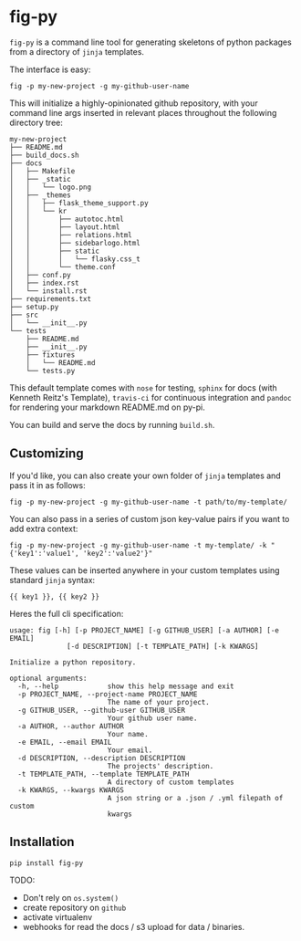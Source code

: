 fig-py
======
`fig-py` is a command line tool for generating skeletons of python packages from a directory of `jinja` templates.

The interface is easy:

```
fig -p my-new-project -g my-github-user-name
```

This will initialize a highly-opinionated github repository, with your command line args inserted in relevant places throughout the following directory tree:

```
my-new-project
├── README.md
├── build_docs.sh
├── docs
│   ├── Makefile
│   ├── _static
│   │   └── logo.png
│   ├── _themes
│   │   ├── flask_theme_support.py
│   │   └── kr
│   │       ├── autotoc.html
│   │       ├── layout.html
│   │       ├── relations.html
│   │       ├── sidebarlogo.html
│   │       ├── static
│   │       │   └── flasky.css_t
│   │       └── theme.conf
│   ├── conf.py
│   ├── index.rst
│   └── install.rst
├── requirements.txt
├── setup.py
├── src
│   └── __init__.py
└── tests
    ├── README.md
    ├── __init__.py
    ├── fixtures
    │   └── README.md
    └── tests.py
```

This default template comes with `nose` for testing, `sphinx` for docs (with Kenneth Reitz's Template), 
`travis-ci` for continuous integration and `pandoc` for rendering your markdown README.md on py-pi.

You can build and serve the docs by running `build.sh`.

## Customizing

If you'd like, you can also create your own folder of `jinja` templates and pass it in as follows:
```
fig -p my-new-project -g my-github-user-name -t path/to/my-template/
```

You can also pass in a series of custom json key-value pairs if you want to add extra context:
```
fig -p my-new-project -g my-github-user-name -t my-template/ -k "{'key1':'value1', 'key2':'value2'}"
```

These values can be inserted anywhere in your custom templates using standard `jinja` syntax:
```
{{ key1 }}, {{ key2 }}
```

Heres the full cli specification:
```
usage: fig [-h] [-p PROJECT_NAME] [-g GITHUB_USER] [-a AUTHOR] [-e EMAIL]
              [-d DESCRIPTION] [-t TEMPLATE_PATH] [-k KWARGS]

Initialize a python repository.

optional arguments:
  -h, --help            show this help message and exit
  -p PROJECT_NAME, --project-name PROJECT_NAME
                        The name of your project.
  -g GITHUB_USER, --github-user GITHUB_USER
                        Your github user name.
  -a AUTHOR, --author AUTHOR
                        Your name.
  -e EMAIL, --email EMAIL
                        Your email.
  -d DESCRIPTION, --description DESCRIPTION
                        The projects' description.
  -t TEMPLATE_PATH, --template TEMPLATE_PATH
                        A directory of custom templates
  -k KWARGS, --kwargs KWARGS
                        A json string or a .json / .yml filepath of custom
                        kwargs
```

## Installation
```
pip install fig-py
```

TODO:
* Don't rely on `os.system()`
* create repository on `github`
* activate virtualenv
* webhooks for read the docs / s3 upload for data / binaries.



